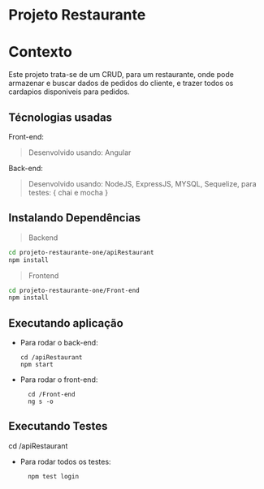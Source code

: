 # Projeto Restaurante

# Contexto
Este projeto trata-se de um CRUD, para um restaurante, onde pode armazenar e buscar dados de pedidos do cliente, e trazer todos os cardapios disponiveis para pedidos.

## Técnologias usadas

Front-end:
> Desenvolvido usando: Angular

Back-end:
> Desenvolvido usando: NodeJS, ExpressJS, MYSQL, Sequelize, para testes: { chai e mocha } 


## Instalando Dependências

> Backend
```bash
cd projeto-restaurante-one/apiRestaurant 
npm install
``` 
> Frontend
```bash
cd projeto-restaurante-one/Front-end
npm install
``` 
## Executando aplicação

* Para rodar o back-end:

  ```
  cd /apiRestaurant
  npm start
  ```
* Para rodar o front-end:

  ```
    cd /Front-end
    ng s -o
  ```

## Executando Testes

   cd /apiRestaurant


* Para rodar todos os testes:

  ```
    npm test login
  ```
